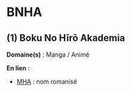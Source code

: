 # BNHA

## (1) Boku No Hīrō Akademia

**Domaine(s)** : Manga / Animé

**En lien** :

+ [MHA](../M/mha.md) : nom romanisé
